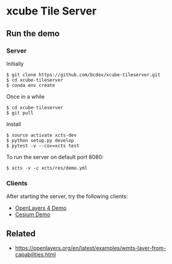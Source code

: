 # xcube Tile Server


## Run the demo

### Server

Initially

    $ git clone https://github.com/bcdev/xcube-tileserver.git
    $ cd xcube-tileserver
    $ conda env create

Once in a while

    $ cd xcube-tileserver
    $ git pull

Install

    $ source activate xcts-dev
    $ python setup.py develop
    $ pytest -v --cov=xcts test

To run the server on default port 8080:

    $ xcts -v -c xcts/res/demo.yml


### Clients

After starting the server, try the following clients:

* [OpenLayers 4 Demo](http://localhost:8080/res/demo/index-ol4.html) 
* [Cesium Demo](http://localhost:8080/res/demo/index-cesium.html)

## Related

* https://openlayers.org/en/latest/examples/wmts-layer-from-capabilities.html